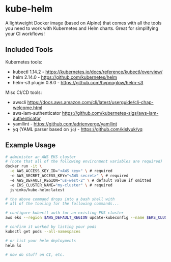 # kube-helm

A lightweight Docker image (based on Alpine) that comes with all the tools you need to work with Kubernetes and Helm charts. Great for simplifying your CI workflows!

## Included Tools

Kubernetes tools:
 - kubectl 1.14.2 - <https://kubernetes.io/docs/reference/kubectl/overview/>
 - helm 2.14.0 - <https://github.com/kubernetes/helm>
 - helm-s3 plugin 0.8.0 - <https://github.com/hypnoglow/helm-s3>

Misc CI/CD tools:
 - awscli <https://docs.aws.amazon.com/cli/latest/userguide/cli-chap-welcome.html>
 - aws-iam-authenticator <https://github.com/kubernetes-sigs/aws-iam-authenticator>
 - yamllint - <https://github.com/adrienverge/yamllint>
 - yq (YAML parser based on `jq`) - <https://github.com/kislyuk/yq>


## Example Usage

```sh
# administer an AWS EKS cluster
# (note that all of the following environment variables are required)
docker run -it \
  -e AWS_ACCESS_KEY_ID="<AWS key>" \ # required
  -e AWS_SECRET_ACCESS_KEY="<AWS secret>" \ # required
  -e AWS_DEFAULT_REGION="us-west-2" \ # default value if omitted
  -e EKS_CLUSTER_NAME="my-cluster" \ # required
  jshimko/kube-helm:latest

# the above command drops into a bash shell with
# all of the tooling for the following commands...

# configure kubectl auth for an existing EKS cluster
aws eks --region $AWS_DEFAULT_REGION update-kubeconfig --name $EKS_CLUSTER_NAME

# confirm it worked by listing your pods
kubectl get pods --all-namespaces

# or list your helm deployments
helm ls

# now do stuff on CI, etc.
```
